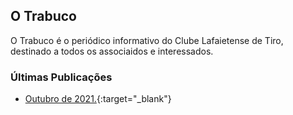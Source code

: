## O Trabuco

O Trabuco é o periódico informativo do Clube Lafaietense de Tiro, destinado a todos os associaidos e interessados.



### Últimas Publicações

- [Outubro de 2021.](../trabuco/2021/outubro.pdf){:target="_blank"}
